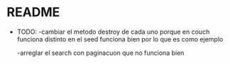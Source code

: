 # README

* TODO:
    -cambiar el metodo destroy de cada uno porque en couch funciona distinto en el seed funciona bien por lo que es como ejemplo

    -arreglar el search con paginacuon que no funciona bien

